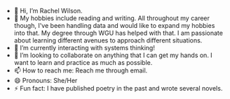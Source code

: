 - 👋 Hi, I’m Rachel Wilson.
- 👀 My hobbies include reading and writing. All throughout my career though, I've been handling data and would like to expand my hobbies into that. My degree through WGU has helped with that. I am passionate about learning different avenues to approach different situations.
- 🌱 I’m currently interacting with systems thinking!
- 💞️ I’m looking to collaborate on anything that I can get my hands on. I want to learn and practice as much as possible.
- 📫 How to reach me: Reach me through email.
- 😄 Pronouns: She/Her
- ⚡ Fun fact: I have published poetry in the past and wrote several novels.

<!---
rawilwgu/rawilwgu is a ✨ special ✨ repository because its `README.md` (this file) appears on your GitHub profile.
You can click the Preview link to take a look at your changes.
--->
